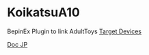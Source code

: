 # KoikatsuA10
BepinEx Plugin to link AdultToys [Target Devices](https://iostindex.com/?filter0ButtplugSupport=7)

[Doc JP](./README_jp.md)
